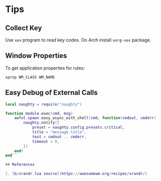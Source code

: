 # Tips

## Collect Key

Use `xev` program to read key codes.  On Arch install `xorg-xev` package.

## Window Properties

To get application properties for rules:

    xprop WM_CLASS WM_NAME

## Easy Debug of External Calls

```lua
local naughty = require("naughty")

function module.exec(cmd, msg)
    awful.spawn.easy_async_with_shell(cmd, function(cmdout, cmderr)
        naughty.notify({
            preset = naughty.config.presets.critical,
            title = "message title",
            text = cmdout .. cmderr,
            timeout = 0,
        })
    end)
end```

## References

1. [b/xrandr.lua source](https://awesomewm.org/recipes/xrandr/)
